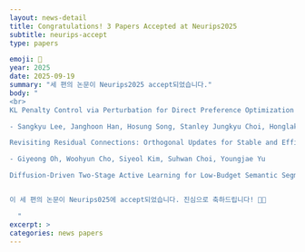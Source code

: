 ```yaml
---
layout: news-detail
title: Congratulations! 3 Papers Accepted at Neurips2025
subtitle: neurips-accept
type: papers

emoji: 🎉
year: 2025
date: 2025-09-19
summary: "세 편의 논문이 Neurips2025 accept되었습니다."
body: "
<br>
KL Penalty Control via Perturbation for Direct Preference Optimization

- Sangkyu Lee, Janghoon Han, Hosung Song, Stanley Jungkyu Choi, Honglak Lee, Youngjae Yu

Revisiting Residual Connections: Orthogonal Updates for Stable and Efficient Deep Networks

- Giyeong Oh, Woohyun Cho, Siyeol Kim, Suhwan Choi, Youngjae Yu

Diffusion-Driven Two-Stage Active Learning for Low-Budget Semantic Segmentation


이 세 편의 논문이 Neurips025에 accept되었습니다. 진심으로 축하드립니다! 🎉🎉

  "
excerpt: >
categories: news papers
---
```


